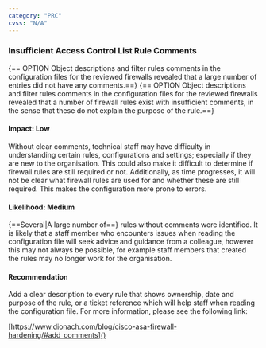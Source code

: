 ```yaml
---
category: "PRC"
cvss: "N/A"
---
```

### Insufficient Access Control List Rule Comments
{== OPTION Object descriptions and filter rules comments in the configuration files for the reviewed firewalls revealed that a large number of entries did not have any comments.==}
{== OPTION Object descriptions and filter rules comments in the configuration files for the reviewed firewalls revealed that a number of firewall rules exist with insufficient comments, in the sense that these do not explain the purpose of the rule.==}
#### Impact: Low
Without clear comments, technical staff may have difficulty in understanding certain rules, configurations and settings; especially if they are new to the organisation. This could also make it difficult to determine if firewall rules are still required or not. Additionally, as time progresses, it will not be clear what firewall rules are used for and whether these are still required. This makes the configuration more prone to errors.
#### Likelihood: Medium
{==Several|A large number of==} rules without comments were identified. It is likely that a staff member who encounters issues when reading the configuration file will seek advice and guidance from a colleague, however this may not always be possible, for example staff members that created the rules may no longer work for the organisation.
#### Recommendation
Add a clear description to every rule that shows ownership, date and purpose of the rule, or a ticket reference which will help staff when reading the configuration file. For more information, please see the following link:

[https://www.dionach.com/blog/cisco-asa-firewall-hardening/#add_comments]()
